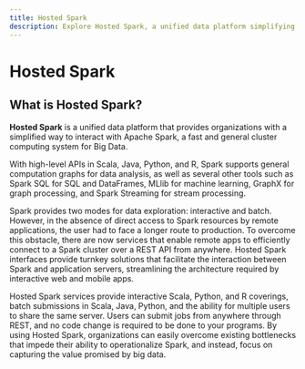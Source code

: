 ```yaml
---
title: Hosted Spark
description: Explore Hosted Spark, a unified data platform simplifying interactions with Apache Spark, a powerful cluster computing system for Big Data. Learn about its high-level APIs, supporting tools, and how Hosted Spark services streamline remote app connections to Spark clusters, facilitating seamless data exploration.
---
```


# Hosted Spark

## What is Hosted Spark?

**Hosted Spark** is a unified data platform that provides organizations with a simplified way to interact with Apache Spark, a fast and general cluster computing system for Big Data.

With high-level APIs in Scala, Java, Python, and R, Spark supports general computation graphs for data analysis, as well as several other tools such as Spark SQL for SQL and DataFrames, MLlib for machine learning, GraphX for graph processing, and Spark Streaming for stream processing.

Spark provides two modes for data exploration: interactive and batch. However, in the absence of direct access to Spark resources by remote applications, the user had to face a longer route to production. To overcome this obstacle, there are now services that enable remote apps to efficiently connect to a Spark cluster over a REST API from anywhere. Hosted Spark interfaces provide turnkey solutions that facilitate the interaction between Spark and application servers, streamlining the architecture required by interactive web and mobile apps.

Hosted Spark services provide interactive Scala, Python, and R coverings, batch submissions in Scala, Java, Python, and the ability for multiple users to share the same server. Users can submit jobs from anywhere through REST, and no code change is required to be done to your programs. By using Hosted Spark, organizations can easily overcome existing bottlenecks that impede their ability to operationalize Spark, and instead, focus on capturing the value promised by big data.
